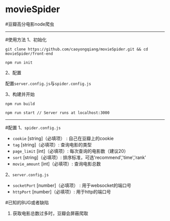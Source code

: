 # movieSpider
#豆瓣高分电影node爬虫

------
#使用方法
1、初始化

```
git clone https://github.com/caoyongqiang/movieSpider.git && cd movieSpider/front-end

npm run init
```

2、配置

配置`server.config.js`与`spider.config.js`


3、构建并开始

```
npm run build

npm run start // Server runs at localhost:3000
```
------
#配置
1、`spider.config.js`

- `cookie` [string]（必填项） : 自己在豆瓣上的cookie
- `tag` [string]（必填项）: 查询电影的类型
- `page_limit` [int]（必填项）: 每次查询的电影数（建议20）
- `sort` [string]（必填项）: 排序标准，可选'recommend','time','rank'
- `movie_amount` [int]（必填项）: 查询电影总数

2、`server.config.js`

- `socketPort` [number]（必填项） : 用于websocket的端口号
- `httpPort` [number]（必填项）: 用于http的端口号

#已知的BUG或者缺陷

1. 获取电影总数过多时，豆瓣会屏蔽爬取
